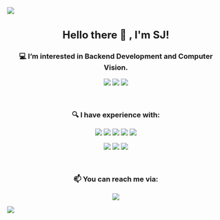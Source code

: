 <img src="https://capsule-render.vercel.app/api?type=waving&color=000000&height=300&section=header&text=litsynp&fontSize=90" />

<h3 align="center" style="font-size: 1.5rem;">Hello there 👋 , I'm SJ!</h3>

<h3 align="center">💻 I’m interested in Backend Development and Computer Vision.</h3>

<p align="center">
  <img src="https://img.shields.io/badge/Spring-6DB33F?style=for-the-badge&logo=Spring&logoColor=white"/>
  <img src="https://img.shields.io/badge/PyTorch-EE4C2C?style=for-the-badge&logo=PyTorch&logoColor=white"/>
  <img src="https://img.shields.io/badge/OpenCV-5C3EE8?style=for-the-badge&logo=OpenCV&logoColor=white"/>
</p>

<div>&nbsp;</div>

<h3 align="center">🔍 I have experience with:</h3>

<p align="center">
  <img src="https://img.shields.io/badge/Spring-6DB33F?style=for-the-badge&logo=Spring&logoColor=white"/>
  <img src="https://img.shields.io/badge/Django-092E20?style=for-the-badge&logo=Django&logoColor=white"/>
  <img src="https://img.shields.io/badge/Flask-000000?style=for-the-badge&logo=Django&logoColor=white"/>
  <img src="https://img.shields.io/badge/Express-000000?style=for-the-badge&logo=Express&logoColor=white"/>
  <img src="https://img.shields.io/badge/NestJS-E0234E?style=for-the-badge&logo=nestjs&logoColor=white"/>
</p>

<p align="center">
  <img src="https://img.shields.io/badge/React-61DAFB?style=for-the-badge&logo=React&logoColor=white"/>
  <img src="https://img.shields.io/badge/Next.js-000000?style=for-the-badge&logo=nextdotjs&logoColor=white"/>
  <img src="https://img.shields.io/badge/Elastic_Stack-005571?style=for-the-badge&logo=Elastic-Stack&logoColor=white"/>
</p>

<div>&nbsp;</div>

<h3 align="center">📫 You can reach me via:</h3>

<p align="center">
<a href="mailto:nocte55is@gmail.com"><img src="https://img.shields.io/badge/Gmail-EA4335?style=for-the-badge&logo=Gmail&logoColor=white&link=mailto:nocte55is@gmail.com"/>
</p>

<img src="https://capsule-render.vercel.app/api?type=waving&color=000000&height=200&section=footer" />

